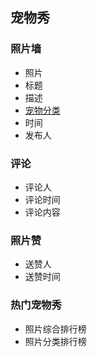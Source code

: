 ## 宠物秀

### 照片墙
* 照片
* 标题
* 描述
* [宠物分类](宠物百科.md)
* 时间
* 发布人

### 评论
* 评论人
* 评论时间
* 评论内容

### 照片赞
* 送赞人
* 送赞时间

### 热门宠物秀
* 照片综合排行榜
* 照片分类排行榜